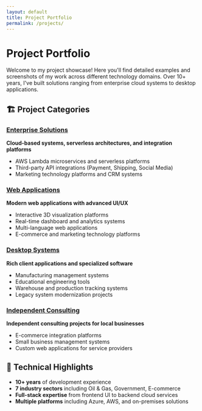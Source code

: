 ```yaml
---
layout: default
title: Project Portfolio
permalink: /projects/
---
```


# Project Portfolio

Welcome to my project showcase! Here you'll find detailed examples and screenshots of my work across different technology domains. Over 10+ years, I've built solutions ranging from enterprise cloud systems to desktop applications.

## 🏗️ Project Categories

### [Enterprise Solutions](/projects/enterprise-solutions)
**Cloud-based systems, serverless architectures, and integration platforms**
- AWS Lambda microservices and serverless platforms
- Third-party API integrations (Payment, Shipping, Social Media)
- Marketing technology platforms and CRM systems

### [Web Applications](/projects/web-platforms)
**Modern web applications with advanced UI/UX**
- Interactive 3D visualization platforms
- Real-time dashboard and analytics systems
- Multi-language web applications
- E-commerce and marketing technology platforms

### [Desktop Systems](/projects/desktop-systems)
**Rich client applications and specialized software**
- Manufacturing management systems
- Educational engineering tools
- Warehouse and production tracking systems
- Legacy system modernization projects

### [Independent Consulting](/projects/independent-consulting)
**Independent consulting projects for local businesses**
- E-commerce integration platforms
- Small business management systems
- Custom web applications for service providers

## 🎯 Technical Highlights

- **10+ years** of development experience
- **7 industry sectors** including Oil & Gas, Government, E-commerce
- **Full-stack expertise** from frontend UI to backend cloud services
- **Multiple platforms** including Azure, AWS, and on-premises solutions
